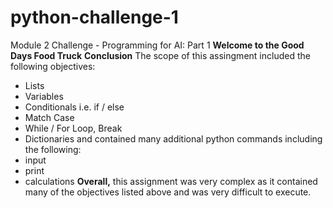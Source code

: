 # python-challenge-1
Module 2 Challenge - Programming for AI: Part 1
**Welcome to the Good Days Food Truck**
**Conclusion**
The scope of this assingment included the following objectives:
- Lists 
- Variables
- Conditionals i.e. if / else
- Match Case
- While / For Loop, Break
- Dictionaries
and contained many additional python commands including the following:
- input
- print
- calculations
**Overall,**
this assignment was very complex as it contained many of the objectives listed above and was very difficult to execute.

